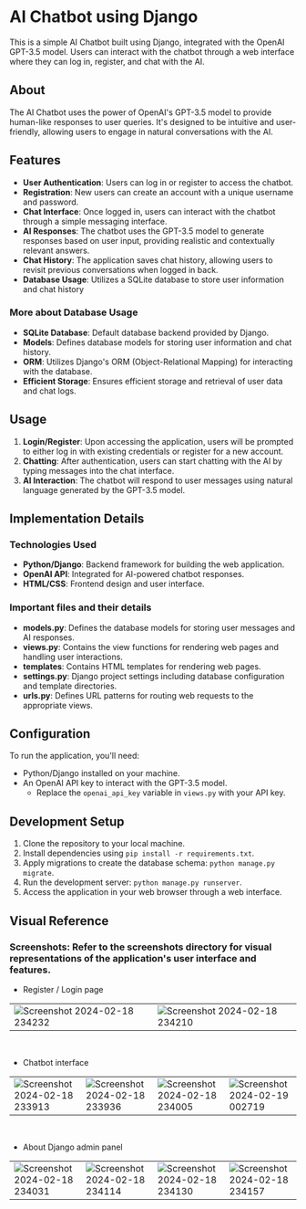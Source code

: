# AI Chatbot using Django

This is a simple AI Chatbot built using Django, integrated with the OpenAI GPT-3.5 model. Users can interact with the chatbot through a web interface where they can log in, register, and chat with the AI.

## About
The AI Chatbot uses the power of OpenAI's GPT-3.5 model to provide human-like responses to user queries. It's designed to be intuitive and user-friendly, allowing users to engage in natural conversations with the AI.

## Features
- **User Authentication**: Users can log in or register to access the chatbot.
- **Registration**: New users can create an account with a unique username and password.
- **Chat Interface**: Once logged in, users can interact with the chatbot through a simple messaging interface.
- **AI Responses**: The chatbot uses the GPT-3.5 model to generate responses based on user input, providing realistic and contextually relevant answers.
- **Chat History**: The application saves chat history, allowing users to revisit previous conversations when logged in back.
- **Database Usage**: Utilizes a SQLite database to store user information and chat history

### More about Database Usage
- **SQLite Database**: Default database backend provided by Django.
- **Models**: Defines database models for storing user information and chat history.
- **ORM**: Utilizes Django's ORM (Object-Relational Mapping) for interacting with the database.
- **Efficient Storage**: Ensures efficient storage and retrieval of user data and chat logs.

## Usage
1. **Login/Register**: Upon accessing the application, users will be prompted to either log in with existing credentials or register for a new account.
2. **Chatting**: After authentication, users can start chatting with the AI by typing messages into the chat interface.
3. **AI Interaction**: The chatbot will respond to user messages using natural language generated by the GPT-3.5 model.

## Implementation Details
### Technologies Used
- **Python/Django**: Backend framework for building the web application.
- **OpenAI API**: Integrated for AI-powered chatbot responses.
- **HTML/CSS**: Frontend design and user interface.

### Important files and their details
- **models.py**: Defines the database models for storing user messages and AI responses.
- **views.py**: Contains the view functions for rendering web pages and handling user interactions.
- **templates**: Contains HTML templates for rendering web pages.
- **settings.py**: Django project settings including database configuration and template directories.
- **urls.py**: Defines URL patterns for routing web requests to the appropriate views.

## Configuration
To run the application, you'll need:
- Python/Django installed on your machine.
- An OpenAI API key to interact with the GPT-3.5 model.
  - Replace the `openai_api_key` variable in `views.py` with your API key.

## Development Setup
1. Clone the repository to your local machine.
2. Install dependencies using `pip install -r requirements.txt`.
3. Apply migrations to create the database schema: `python manage.py migrate`.
4. Run the development server: `python manage.py runserver`.
5. Access the application in your web browser through a web interface.

## Visual Reference
### Screenshots: Refer to the screenshots directory for visual representations of the application's user interface and features.

- Register / Login page
<table>
  <tr>
    <td valign="top"><img src="https://github.com/ganesh-vallabhareddy/Django-AI-Chatbot/blob/assets/110174850/9c83559f-3e58-4b38-8923-dba4c09d1f27.png?raw=true" alt="Screenshot 2024-02-18 234232"></td>
    <td valign="top"><img src="https://github.com/ganesh-vallabhareddy/Django-AI-Chatbot/blob/assets/110174850/de6a88c1-1643-4b26-b419-6c69a8a9f252.png?raw=true" alt="Screenshot 2024-02-18 234210"></td>
  </tr>
</table>
 
 &nbsp; 
 
- Chatbot interface
<table>
  <tr>
    <td valign="top"><img src="https://github.com/ganesh-vallabhareddy/Django-AI-Chatbot/blob/assets/110174850/87cbec75-303f-4acf-8c7a-403082476568.png?raw=true" alt="Screenshot 2024-02-18 233913"></td>
    <td valign="top"><img src="https://github.com/ganesh-vallabhareddy/Django-AI-Chatbot/blob/assets/110174850/4fe7285f-ae68-4a1c-bde7-97b63a2e67fb.png?raw=true" alt="Screenshot 2024-02-18 233936"></td>
    <td valign="top"><img src="https://github.com/ganesh-vallabhareddy/Django-AI-Chatbot/blob/assets/110174850/72ea9663-43f9-4c1b-9c8d-0522a76a1f0e.png?raw=true" alt="Screenshot 2024-02-18 234005"></td>
    <td valign="top"><img src="https://github.com/ganesh-vallabhareddy/Django-AI-Chatbot/blob/assets/110174850/bb8526ca-0a2f-4308-87f9-fcb1f7bb8cbf.png?raw=true" alt="Screenshot 2024-02-19 002719"></td>
  </tr>
</table>
 
 &nbsp; 
 
- About Django admin panel
<table>
  <tr>
    <td valign="top"><img src="https://github.com/ganesh-vallabhareddy/Django-AI-Chatbot/blob/assets/110174850/16faaa83-8f1b-4e61-a9f3-19227f5c2c04.png?raw=true" alt="Screenshot 2024-02-18 234031"></td>
    <td valign="top"><img src="https://github.com/ganesh-vallabhareddy/Django-AI-Chatbot/blob/assets/110174850/01adb947-81ab-46af-9ff2-aa8d9a700244.png?raw=true" alt="Screenshot 2024-02-18 234114"></td>
    <td valign="top"><img src="https://github.com/ganesh-vallabhareddy/Django-AI-Chatbot/blob/assets/110174850/0ac043a7-3121-4bf3-897f-818395d12850.png?raw=true" alt="Screenshot 2024-02-18 234130"></td>
    <td valign="top"><img src="https://github.com/ganesh-vallabhareddy/Django-AI-Chatbot/blob/assets/110174850/e7b52b4f-7e01-4e76-83bc-b3f237c9cd55.png?raw=true" alt="Screenshot 2024-02-18 234157"></td>
  </tr>
</table>
